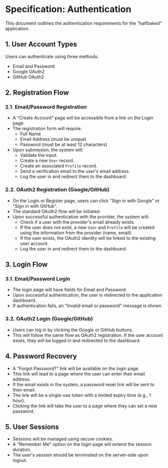 # Specification: Authentication

This document outlines the authentication requirements for the "halfbaked" application.

## 1. User Account Types

Users can authenticate using three methods:
- Email and Password
- Google OAuth2
- GitHub OAuth2

## 2. Registration Flow

### 2.1. Email/Password Registration
- A "Create Account" page will be accessible from a link on the Login page.
- The registration form will require:
  - Full Name
  - Email Address (must be unique)
  - Password (must be at least 12 characters)
- Upon submission, the system will:
  - Validate the input.
  - Create a new `User` record.
  - Create an associated `Profile` record.
  - Send a verification email to the user's email address.
  - Log the user in and redirect them to the dashboard.

### 2.2. OAuth2 Registration (Google/GitHub)
- On the Login or Register page, users can click "Sign in with Google" or "Sign in with GitHub".
- The standard OAuth2 flow will be initiated.
- Upon successful authentication with the provider, the system will:
  - Check if a user with the provider's email already exists.
  - If the user does not exist, a new `User` and `Profile` will be created using the information from the provider (name, email).
  - If the user exists, the OAuth2 identity will be linked to the existing user account.
  - Log the user in and redirect them to the dashboard.

## 3. Login Flow

### 3.1. Email/Password Login
- The login page will have fields for Email and Password.
- Upon successful authentication, the user is redirected to the application dashboard.
- If authentication fails, an "Invalid email or password" message is shown.

### 3.2. OAuth2 Login (Google/GitHub)
- Users can log in by clicking the Google or GitHub buttons.
- This will follow the same flow as OAuth2 registration. If the user account exists, they will be logged in and redirected to the dashboard.

## 4. Password Recovery
- A "Forgot Password?" link will be available on the login page.
- This link will lead to a page where the user can enter their email address.
- If the email exists in the system, a password reset link will be sent to their email.
- The link will be a single-use token with a limited expiry time (e.g., 1 hour).
- Clicking the link will take the user to a page where they can set a new password.

## 5. User Sessions
- Sessions will be managed using secure cookies.
- A "Remember Me" option on the login page will extend the session duration.
- The user's session should be terminated on the server-side upon logout.
